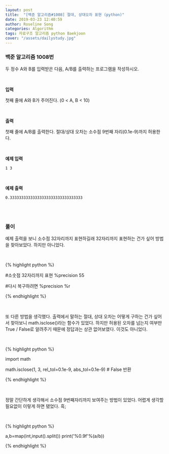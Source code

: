 ```yaml
---
layout: post
title:  "[백준 알고리즘#1008] 절대, 상대오차 표현 (python)"
date: 2019-03-23 12:40:59
author: Roseline Song
categories: Algorithm
tags: 자료구조 알고리즘 python Baekjoon
cover: "/assets/dailystudy.jpg"
---
```


### 백준 알고리즘 1008번

두 정수 A와 B를 입력받은 다음, A/B를 출력하는 프로그램을 작성하시오.

<br>

**입력**

첫째 줄에 A와 B가 주어진다. (0 < A, B < 10)

<br>

**출력**

첫째 줄에 A/B를 출력한다. 절대/상대 오차는 소수점 9번째 자리(0.1e-9)까지 허용한다.

<br>

**예제 입력**

`1 3`

<br>

**예제 출력**

`0.33333333333333333333333333333333`

<br>
<br>


### 풀이 

예제 출력을 보니 소수점 32자리까지 표현하길래 32자리까지 표현하는 건가 싶어 방법을 찾아보았다. 하지만 아니었다. 

<br>

{% highlight python %}

#소숫점 32자리까지 표현
%precision 55

#다시 복구하려면
%precision %r

{% endhighlight %}

<br>

또 다른 방법을 생각했다. 출력에서 말하는 절대, 상대 오차는 어떻게 구하는 건가 싶어서 찾아보니 math.isclose()라는 함수가 있었다. 하지만 허용된 오차를 넘는지 여부만 True / False로 알려주기 때문에 정답과는 상관 없어보였다. 이것도 아니었다.

<br>

{% highlight python %}

import math

math.isclose(1, 3, rel_tol=0.1e-9, abs_tol=0.1e-9) # False 반환

{% endhighlight %}

<br>

정말 간단하게 생각해서 소수점 9번째자리까지 보여주는 방법이 있었다. 어렵게 생각할 필요없이 이렇게 하면 됐었다. 흑;

<br>

{% highlight python %}

a,b=map(int,input().split())
print('%0.9f'%(a/b))

{% endhighlight %}
